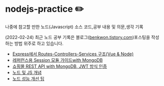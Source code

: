 # nodejs-practice ✏️
나중에 참고할 만한 노드(Javascript) 소스 코드,공부 내용 및 의문,생각 기록

(2022-02-24) 최근 노드 공부 기록은 블로그([benkwon.tistory.com](https://benkwon.tistory.com/category/Backend/node))포스팅을 작성하는 방법 위주로 하고 있습니다.  


- [Express에서 Routes-Controllers-Services 구조(Vue & Node)](https://github.com/BenKwon/nodejs-practice/tree/master/RSC%EC%98%88%EC%8B%9C)
- [레퍼런스용 Session 모듈 가이드with MongoDB](https://github.com/BenKwon/nodejs-practice/tree/master/session-sample)
- [쇼핑몰 REST API with MongoDB, JWT 방식 인증](https://github.com/BenKwon/nodejs-practice/tree/master/e-commerce)
- [노드 및 JS 개념](https://github.com/BenKwon/nodejs-practice/tree/master/%EA%B0%9C%EB%85%90)
- [노드 성능 개선 팁](https://kuimoani.tistory.com/entry/Nodejs-%EC%84%B1%EB%8A%A5%ED%96%A5%EC%83%81%EC%9D%84-%EC%9C%84%ED%95%9C-10%EA%B0%80%EC%A7%80-%ED%8C%81)
